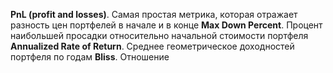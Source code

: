 **PnL (profit and losses)**. Самая простая метрика, которая отражает разность цен портфелей в начале и в конце
**Max Down Percent**. Процент наибольшей просадки относительно начальной стоимости портфеля
**Annualized Rate of Return**. Среднее геометрическое доходностей портфеля по годам
**Bliss**. Отношение 